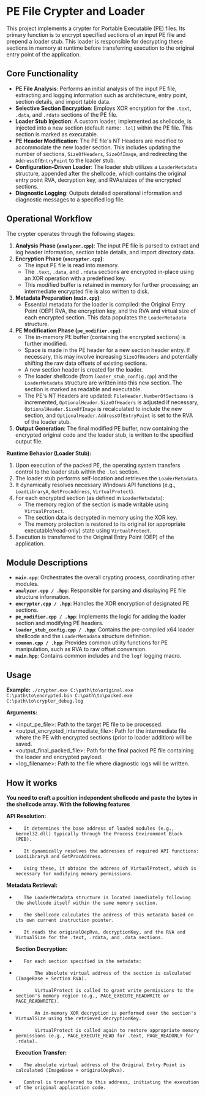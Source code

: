# PE File Crypter and Loader
This project implements a crypter for Portable Executable (PE) files. Its primary function is to encrypt specified sections of an input PE file and prepend a loader stub. This loader is responsible for decrypting these sections in memory at runtime before transferring execution to the original entry point of the application.

## Core Functionality
*   **PE File Analysis**: Performs an initial analysis of the input PE file, extracting and logging information such as architecture, entry point, section details, and import table data.
*   **Selective Section Encryption**: Employs XOR encryption for the `.text`, `.data`, and `.rdata` sections of the PE file.
*   **Loader Stub Injection**: A custom loader, implemented as shellcode, is injected into a new section (default name: `.lol`) within the PE file. This section is marked as executable.
*   **PE Header Modification**: The PE file's NT Headers are modified to accommodate the new loader section. This includes updating the number of sections, `SizeOfHeaders`, `SizeOfImage`, and redirecting the `AddressOfEntryPoint` to the loader stub.
*   **Configuration-Driven Loader**: The loader stub utilizes a `LoaderMetadata` structure, appended after the shellcode, which contains the original entry point RVA, decryption key, and RVAs/sizes of the encrypted sections.
*   **Diagnostic Logging**: Outputs detailed operational information and diagnostic messages to a specified log file.

## Operational Workflow
The crypter operates through the following stages:
1.  **Analysis Phase (`analyzer.cpp`)**: The input PE file is parsed to extract and log header information, section table details, and import directory data.
2.  **Encryption Phase (`encrypter.cpp`)**:
    *   The input PE file is read into memory.
    *   The `.text`, `.data`, and `.rdata` sections are encrypted in-place using an XOR operation with a predefined key.
    *   This modified buffer is retained in memory for further processing; an intermediate encrypted file is also written to disk.
3.  **Metadata Preparation (`main.cpp`)**:
    *   Essential metadata for the loader is compiled: the Original Entry Point (OEP) RVA, the encryption key, and the RVA and virtual size of each encrypted section. This data populates the `LoaderMetadata` structure.
4.  **PE Modification Phase (`pe_modifier.cpp`)**:
    *   The in-memory PE buffer (containing the encrypted sections) is further modified.
    *   Space is made in the PE header for a new section header entry. If necessary, this may involve increasing `SizeOfHeaders` and potentially shifting the raw data offsets of existing sections.
    *   A new section header is created for the loader.
    *   The loader shellcode (from `loader_stub_config.cpp`) and the `LoaderMetadata` structure are written into this new section. The section is marked as readable and executable.
    *   The PE's NT Headers are updated: `FileHeader.NumberOfSections` is incremented, `OptionalHeader.SizeOfHeaders` is adjusted if necessary, `OptionalHeader.SizeOfImage` is recalculated to include the new section, and `OptionalHeader.AddressOfEntryPoint` is set to the RVA of the loader stub.
5.  **Output Generation**: The final modified PE buffer, now containing the encrypted original code and the loader stub, is written to the specified output file.

**Runtime Behavior (Loader Stub):**
1.  Upon execution of the packed PE, the operating system transfers control to the loader stub within the `.lol` section.
2.  The loader stub performs self-location and retrieves the `LoaderMetadata`.
3.  It dynamically resolves necessary Windows API functions (e.g., `LoadLibraryA`, `GetProcAddress`, `VirtualProtect`).
4.  For each encrypted section (as defined in `LoaderMetadata`):
    *   The memory region of the section is made writable using `VirtualProtect`.
    *   The section data is decrypted in memory using the XOR key.
    *   The memory protection is restored to its original (or appropriate executable/read-only) state using `VirtualProtect`.
5.  Execution is transferred to the Original Entry Point (OEP) of the application.

## Module Descriptions
*   **`main.cpp`**: Orchestrates the overall crypting process, coordinating other modules.
*   **`analyzer.cpp / .hpp`**: Responsible for parsing and displaying PE file structure information.
*   **`encrypter.cpp / .hpp`**: Handles the XOR encryption of designated PE sections.
*   **`pe_modifier.cpp / .hpp`**: Implements the logic for adding the loader section and modifying PE headers.
*   **`loader_stub_config.cpp / .hpp`**: Contains the pre-compiled x64 loader shellcode and the `LoaderMetadata` structure definition.
*   **`common.cpp / .hpp`**: Provides common utility functions for PE manipulation, such as RVA to raw offset conversion.
*   **`main.hpp`**: Contains common includes and the `logf` logging macro.

## Usage
**Example:**
   ```./crypter.exe C:\path\to\original.exe C:\path\to\encrypted.bin C:\path\to\packed.exe C:\path\to\crypter_debug.log```

**Arguments:**
-    <input_pe_file>: Path to the target PE file to be processed.
-    <output_encrypted_intermediate_file>: Path for the intermediate file where the PE with encrypted sections (prior to loader addition) will be saved.
-    <output_final_packed_file>: Path for the final packed PE file containing the loader and encrypted payload.
-    <log_filename>: Path to the file where diagnostic logs will be written.


## How it works
**You need to craft a position independent shellcode and paste the bytes in the shellcode array. With the following features**

**API Resolution:**
-        It determines the base address of loaded modules (e.g., kernel32.dll) typically through the Process Environment Block (PEB).
-        It dynamically resolves the addresses of required API functions: LoadLibraryA and GetProcAddress.
-        Using these, it obtains the address of VirtualProtect, which is necessary for modifying memory permissions.
**Metadata Retrieval:**
-        The LoaderMetadata structure is located immediately following the shellcode itself within the same memory section.
-        The shellcode calculates the address of this metadata based on its own current instruction pointer.
-        It reads the originalOepRva, decryptionKey, and the RVA and VirtualSize for the .text, .rdata, and .data sections.
  **Section Decryption:**
-        For each section specified in the metadata:
-            The absolute virtual address of the section is calculated (ImageBase + Section RVA).
-            VirtualProtect is called to grant write permissions to the section's memory region (e.g., PAGE_EXECUTE_READWRITE or PAGE_READWRITE).
-            An in-memory XOR decryption is performed over the section's VirtualSize using the retrieved decryptionKey.
-            VirtualProtect is called again to restore appropriate memory permissions (e.g., PAGE_EXECUTE_READ for .text, PAGE_READONLY for .rdata).
   **Execution Transfer:**
-        The absolute virtual address of the Original Entry Point is calculated (ImageBase + originalOepRva).
-        Control is transferred to this address, initiating the execution of the original application code.
